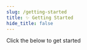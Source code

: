 ```yaml
---
slug: /getting-started
title: ✨ Getting Started
hide_title: false
---
```


Click the below to get started
